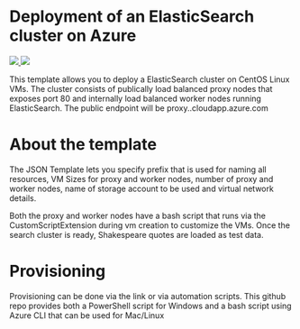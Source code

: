 # Deployment of an ElasticSearch cluster on Azure

<a href="https://portal.azure.com/#create/Microsoft.Template/uri/https%3A%2F%2Fraw.githubusercontent.com%2Fcljung%2Faz-search-cluster%2Fmaster%2Fazuredeploy.json" target="_blank">
    <img src="http://azuredeploy.net/deploybutton.png"/>
</a>
<a href="http://armviz.io/#/?load=https%3A%2F%2Fraw.githubusercontent.com%2Fcljung%2Faz-search-cluster%2Fmaster%2Fazuredeploy.json" target="_blank">
    <img src="http://armviz.io/visualizebutton.png"/>
</a>


This template allows you to deploy a ElasticSearch cluster on CentOS Linux VMs. The cluster consists of publically load balanced proxy nodes that exposes port 80 and internally load balanced worker nodes running ElasticSearch.
The public endpoint will be <your-prefix>proxy.<your-location>.cloudapp.azure.com

# About the template
The JSON Template lets you specify prefix that is used for naming all resources, VM Sizes for proxy and worker nodes, number of proxy and worker nodes, name of storage account to be used and virtual network details.

Both the proxy and worker nodes have a bash script that runs via the CustomScriptExtension during vm creation to customize the VMs. Once the search cluster is ready, Shakespeare quotes are loaded as test data.

# Provisioning

Provisioning can be done via the link or via automation scripts. This github repo provides both a PowerShell script for Windows and a bash script using Azure CLI that can be used for Mac/Linux
 
